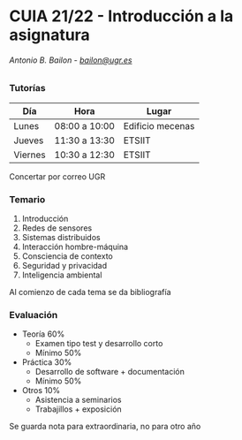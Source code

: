 # CUIA 21/22 - Introducción a la asignatura

###### Antonio B. Bailon - bailon@ugr.es

### Tutorías

| Día     | Hora          | Lugar            |
| ------- | ------------- | ---------------- |
| Lunes   | 08:00 a 10:00 | Edificio mecenas |
| Jueves  | 11:30 a 13:30 | ETSIIT           |
| Viernes | 10:30 a 12:30 | ETSIIT           |

Concertar por correo UGR

### Temario

1. Introducción
2. Redes de sensores
3. Sistemas distribuidos
4. Interacción hombre-máquina
5. Consciencia de contexto
6. Seguridad y privacidad
7. Inteligencia ambiental

Al comienzo de cada tema se da bibliografía

### Evaluación

- Teoría 60%
  - Examen tipo test y desarrollo corto
  - Mínimo 50%
- Práctica 30%
  - Desarrollo de software + documentación
  - Mínimo 50%
- Otros 10%
  - Asistencia a seminarios
  - Trabajillos + exposición

Se guarda nota para extraordinaria, no para otro año